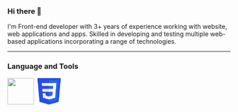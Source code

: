 ### Hi there 👋 

  I'm Front-end developer with 3+ years of experience working with website, web applications and apps. Skilled in
developing and testing multiple web-based applications incorporating a range of technologies.

<hr>
<h3>Language and Tools</h3>
<p>   
   <img width="60px" height="60px" src="[https://github.com/MURALI-NOT6/MURALI-NOT6/blob/main/html.png](https://camo.githubusercontent.com/d458b55282fc167f5a189b35e54f966acdd5100d9331d90bea6416f2805e7f95/68747470733a2f2f63646e2e6a7364656c6976722e6e65742f67682f64657669636f6e732f64657669636f6e2f69636f6e732f68746d6c352f68746d6c352d706c61696e2e737667)"/>
   <img width="60px" height="60px" src="https://github.com/MURALI-NOT6/MURALI-NOT6/blob/main/css.png"/> 
</p>
 


